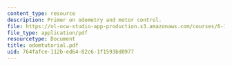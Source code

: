 ```yaml
---
content_type: resource
description: Primer on odometry and motor control.
file: https://ol-ocw-studio-app-production.s3.amazonaws.com/courses/6-186-mobile-autonomous-systems-laboratory-january-iap-2005/764fafce112bed6482c61f1593bd0977_odomtutorial.pdf
file_type: application/pdf
resourcetype: Document
title: odomtutorial.pdf
uid: 764fafce-112b-ed64-82c6-1f1593bd0977
---
```

